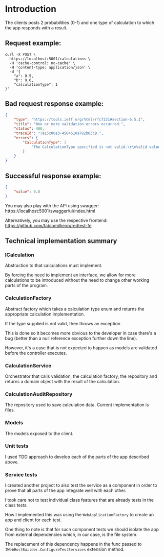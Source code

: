 # Introduction

The clients posts 2 probabilities (0-1) and one type of calculation to which the app responds with a result.

## Request example:

```
curl -X POST \
  https://localhost:5001/calculations \
  -H 'cache-control: no-cache' \
  -H 'content-type: application/json' \
  -d '{
	"a": 0.5,
	"b": 0.6,
	"calculationType": 1
}'
```

## Bad request response example:

```json
{
    "type": "https://tools.ietf.org/html/rfc7231#section-6.5.1",
    "title": "One or more validation errors occurred.",
    "status": 400,
    "traceId": "|a15c00e3-4504610a782b63c9.",
    "errors": {
        "CalculationType": [
            "The CalculationType specified is not valid.\r\nValid values: 0 (Combined), 1 (Either)"
        ]
    }
}
```

## Successful response example:

```json
{
    "value": 0.8
}
```

You may also play with the API using swagger: https://localhost:5001/swagger/ui/index.html

Alternatively, you may use the respective frontend: https://github.com/fabiomilheiro/redtest-fe

## Technical implementation summary

### ICalculation

Abstraction to that calculations must implement.

By forcing the need to implement an interface, we allow for more calculations to be introduced without the need to change other working parts of the program.

### CalculationFactory

Abstract factory which takes a calculation type enum and returns the appropriate calculation implementation.

If the type supplied is not valid, then throws an exception.

This is done so it becomes more obvious to the developer in case there's a bug (better than a null reference exception further down the line).

However, it's a case that is not expected to happen as models are validated before the controller executes.

### CalculationService

Orchestrator that calls validation, the calculation factory, the repository and returns a domain object with the result of the calculation.

### CalculationAuditRepository

The repository used to save calculation data. Current implementation is files.

### Models

The models exposed to the client.

### Unit tests

I used TDD approach to develop each of the parts of the app described above.

### Service tests

I created another project to also test the service as a component in order to prove that all parts of the app integrate well with each other.

I took care not to test individual class features that are already tests in the class tests.

How I implemented this was using the `WebApplicationFactory` to create an app and client for each test.

One thing to note is that for such component tests we should isolate the app from external dependencies which, in our case, is the file system.

The replacement of this dependency happens in the func passed to `IWebHostBuilder.ConfigureTestServices` extension method.
